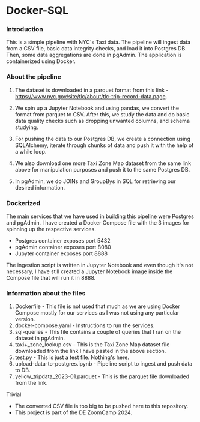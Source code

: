 # Docker-SQL

### Introduction
This is a simple pipeline with NYC's Taxi data. The pipeline will ingest data from a CSV file, basic data integrity checks, and load it into Postgres DB. Then, some data aggregations are done in pgAdmin. The application is containerized using Docker.

### About the pipeline

1. The dataset is downloaded in a parquet format from this link - https://www.nyc.gov/site/tlc/about/tlc-trip-record-data.page.

2. We spin up a Jupyter Notebook and using pandas, we convert the format from parquet to CSV. After this, we study the data and do basic data quality checks such as dropping unwanted columns, and schema studying.

3. For pushing the data to our Postgres DB, we create a connection using SQLAlchemy, iterate through chunks of data and push it with the help of a while loop.

4. We also download one more Taxi Zone Map dataset from the same link above for manipulation purposes and push it to the same Postgres DB.

5. In pgAdmin, we do JOINs and GroupBys in SQL for retrieving our desired information.

### Dockerized
The main services that we have used in building this pipeline were Postgres and pgAdmin. I have created a Docker Compose file with the 3 images for spinning up the respective services.
- Postgres container exposes port 5432
- pgAdmin container exposes port 8080
- Jupyter container exposes port 8888  

The ingestion script is written in Jupyter Notebook and even though it's not necessary, I have still created a Jupyter Notebook image inside the Compose file that will run it in 8888.

### Information about the files
1. Dockerfile - This file is not used that much as we are using Docker Compose mostly for our services as I was not using any particular version.
2. docker-compose.yaml - Instructions to run the services.
3. sql-queries - This file contains a couple of queries that I ran on the dataset in pgAdmin.
4. taxi+_zone_lookup.csv - This is the Taxi Zone Map dataset file downloaded from the link I have pasted in the above section.
5. test.py - This is just a test file. Nothing's here.
6. upload-data-to-postgres.ipynb - Pipeline script to ingest and push data to DB.
7. yellow_tripdata_2023-01.parquet - This is the parquet file downloaded from the link.

Trivial
- The converted CSV file is too big to be pushed here to this repository.
- This project is part of the DE ZoomCamp 2024.

  
